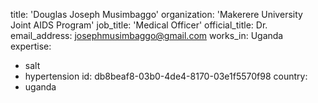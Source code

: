 title: 'Douglas Joseph Musimbaggo'
organization: 'Makerere University Joint AIDS Program'
job_title: 'Medical Officer'
official_title: Dr.
email_address: josephmusimbaggo@gmail.com
works_in: Uganda
expertise:
  - salt
  - hypertension
id: db8beaf8-03b0-4de4-8170-03e1f5570f98
country:
  - uganda
